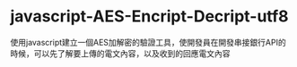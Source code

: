 # javascript-AES-Encript-Decript-utf8
使用javascript建立一個AES加解密的驗證工具，使開發員在開發串接銀行API的時候，可以先了解要上傳的電文內容，以及收到的回應電文內容
